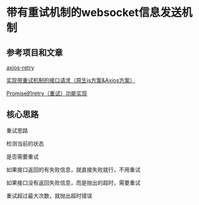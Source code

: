# 带有重试机制的websocket信息发送机制

## 参考项目和文章

[axios-retry](https://github.com/softonic/axios-retry/blob/master/src/index.ts)

[实现带重试机制的接口请求（原生js方案&Axios方案）](https://juejin.cn/post/7372445124754309139)

[Promise的retry（重试）功能实现](https://blog.csdn.net/qq_40420294/article/details/101920789)

## 核心思路

重试思路

检测当前的状态

是否需要重试

如果接口返回的有失败信息，就直接失败就行，不用重试

如果接口没有返回失败信息，而是抛出的超时，需要重试

重试超过最大次数，就抛出超时错误
